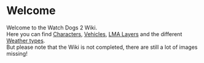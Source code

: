 # Welcome

Welcome to the Watch Dogs 2 Wiki.  
Here you can find [Characters](/characters), [Vehicles](/vehicles), [LMA Layers](lmalayers) and the different [Weather types](/weather).  
But please note that the Wiki is not completed, there are still a lot of images missing!